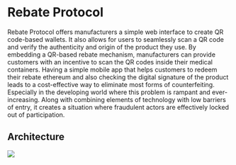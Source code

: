 # Rebate Protocol

Rebate Protocol offers manufacturers a simple web interface to create QR code-based wallets. It also allows for users to seamlessly scan a QR code and verify the authenticity and origin of the product they use. By embedding a QR-based rebate mechanism, manufacturers can provide customers with an incentive to scan the QR codes inside their medical containers. Having a simple mobile app that helps customers to redeem their rebate ethereum and also checking the digital signature of the product leads to a cost-effective way to eliminate most forms of counterfeiting. Especially in the developing world where this problem is rampant and ever-increasing. Along with combining elements of technology with low barriers of entry, it creates a situation where fraudulent actors are effectively locked out of participation.


## Architecture
![](https://d2mxuefqeaa7sj.cloudfront.net/s_60646C566C40A0A48F3D9DB4F130495269BBF58E15C0FC15F75886E275BEA933_1542157322872_Untitled+Diagram.png)



